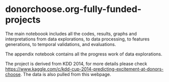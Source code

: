 # donorchoose.org-fully-funded-projects

The main noteboook includes all the codes, results, graphs and interpretations from data explorations, to data processing, to features generations, to temporal validations, and evaluations. 

The appendix notebook contains all the progress work of data explorations. 

The project is derived from KDD 2014, for more details please check https://www.kaggle.com/c/kdd-cup-2014-predicting-excitement-at-donors-choose. The data is also pulled from this webpage. 
